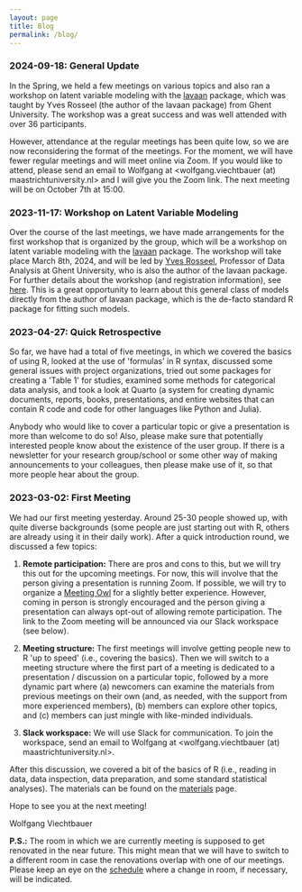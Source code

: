 ```yaml
---
layout: page
title: Blog
permalink: /blog/
---
```


### 2024-09-18: General Update

In the Spring, we held a few meetings on various topics and also ran a workshop on latent variable modeling with the [lavaan](https://lavaan.ugent.be) package, which was taught by Yves Rosseel (the author of the lavaan package) from Ghent University. The workshop was a great success and was well attended with over 36 participants.

However, attendance at the regular meetings has been quite low, so we are now reconsidering the format of the meetings. For the moment, we will have fewer regular meetings and will meet online via Zoom. If you would like to attend, please send an email to Wolfgang at <wolfgang.viechtbauer (at) maastrichtuniversity.nl> and I will give you the Zoom link. The next meeting will be on October 7th at 15:00.

### 2023-11-17: Workshop on Latent Variable Modeling

Over the course of the last meetings, we have made arrangements for the first workshop that is organized by the group, which will be a workshop on latent variable modeling with the [lavaan](https://lavaan.ugent.be) package. The workshop will take place March 8th, 2024, and will be led by [Yves Rosseel](https://research.ugent.be/web/person/yves-rosseel-0/en), Professor of Data Analysis at Ghent University, who is also the author of the lavaan package. For further details about the workshop (and registration information), see [here](workshop_2024_lavaan.md). This is a great opportunity to learn about this general class of models directly from the author of lavaan package, which is the de-facto standard R package for fitting such models.

### 2023-04-27: Quick Retrospective

So far, we have had a total of five meetings, in which we covered the basics of using R, looked at the use of 'formulas' in R syntax, discussed some general issues with project organizations, tried out some packages for creating a 'Table 1' for studies, examined some methods for categorical data analysis, and took a look at Quarto (a system for creating dynamic documents, reports, books, presentations, and entire websites that can contain R code and code for other languages like Python and Julia).

Anybody who would like to cover a particular topic or give a presentation is more than welcome to do so! Also, please make sure that potentially interested people know about the existence of the user group. If there is a newsletter for your research group/school or some other way of making announcements to your colleagues, then please make use of it, so that more people hear about the group.

### 2023-03-02: First Meeting

We had our first meeting yesterday. Around 25-30 people showed up, with quite diverse backgrounds (some people are just starting out with R, others are already using it in their daily work). After a quick introduction round, we discussed a few topics:

1. **Remote participation:** There are pros and cons to this, but we will try this out for the upcoming meetings. For now, this will involve that the person giving a presentation is running Zoom. If possible, we will try to organize a [Meeting Owl](https://owllabs.com/products/meeting-owl-3) for a slightly better experience. However, coming in person is strongly encouraged and the person giving a presentation can always opt-out of allowing remote participation. The link to the Zoom meeting will be announced via our Slack workspace (see below).

2. **Meeting structure:** The first meetings will involve getting people new to R 'up to speed' (i.e., covering the basics). Then we will switch to a meeting structure where the first part of a meeting is dedicated to a presentation / discussion on a particular topic, followed by a more dynamic part where (a) newcomers can examine the materials from previous meetings on their own (and, as needed, with the support from more experienced members), (b) members can explore other topics, and (c) members can just mingle with like-minded individuals.

3. **Slack workspace:** We will use Slack for communication. To join the workspace, send an email to Wolfgang at <wolfgang.viechtbauer (at) maastrichtuniversity.nl>.

After this discussion, we covered a bit of the basics of R (i.e., reading in data, data inspection, data preparation, and some standard statistical analyses). The materials can be found on the [materials](materials.md) page.

Hope to see you at the next meeting!

Wolfgang Viechtbauer

**P.S.:** The room in which we are currently meeting is supposed to get renovated in the near future. This might mean that we will have to switch to a different room in case the renovations overlap with one of our meetings. Please keep an eye on the [schedule](schedule.md) where a change in room, if necessary, will be indicated.
